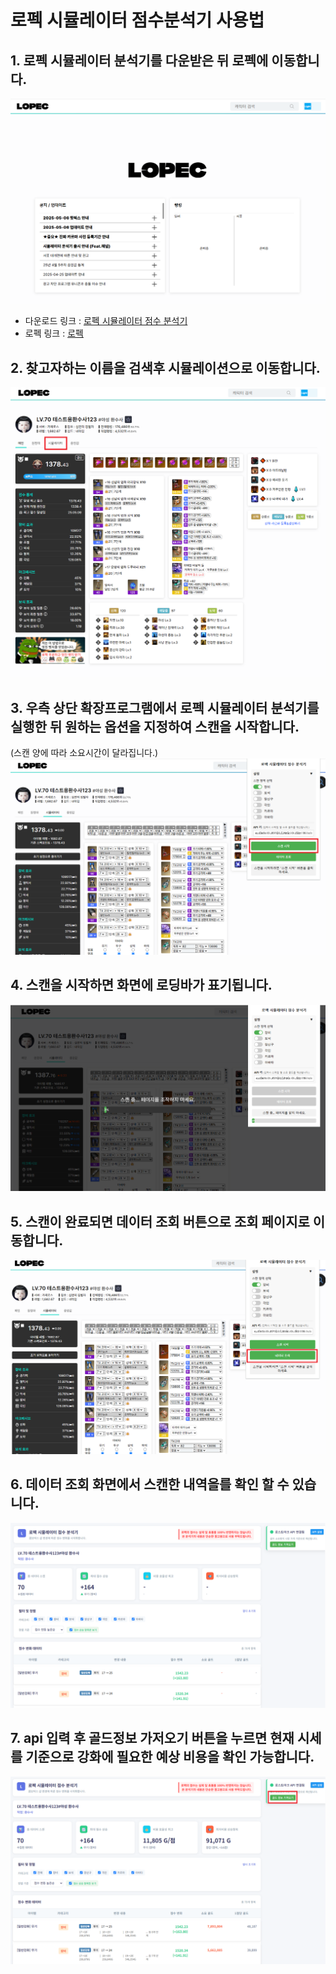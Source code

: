 # 로펙 시뮬레이터 점수분석기 사용법

## 1. 로펙 시뮬레이터 분석기를 다운받은 뒤 로펙에 이동합니다.
![메인페이지](가이드/메인페이지.png)
- 다운로드 링크 : [로펙 시뮬레이터 점수 분석기](https://chromewebstore.google.com/detail/hjandoglibodddfdpbpcfkcldghbalhl?utm_source=item-share-cb)
- 로펙 링크 : [로펙](https://lopec.kr/)

## 2. 찾고자하는 이름을 검색후 시뮬레이션으로 이동합니다.
![검색 후 이동](가이드/검색%20후%20이동.png)

## 3. 우측 상단 확장프로그램에서 로펙 시뮬레이터 분석기를 실행한 뒤 원하는 옵션을 지정하여 스캔을 시작합니다.
(스캔 양에 따라 소요시간이 달라집니다.)
![스캔시작](가이드/스캔시작.png)

## 4. 스캔을 시작하면 화면에 로딩바가 표기됩니다.
![스캔중](가이드/스캔중.png)

## 5. 스캔이 완료되면 데이터 조회 버튼으로 조회 페이지로 이동합니다.
![스캔완료 이동](가이드/스캔완료%20이동.png)

## 6. 데이터 조회 화면에서 스캔한 내역을를 확인 할 수 있습니다.
![스캔완료](가이드/스캔완료.png)

## 7. api 입력 후 골드정보 가저오기 버튼을 누르면 현재 시세를 기준으로 강화에 필요한 예상 비용을 확인 가능합니다.
![골드정보가져오기](가이드/골드정보가져오기.png)
